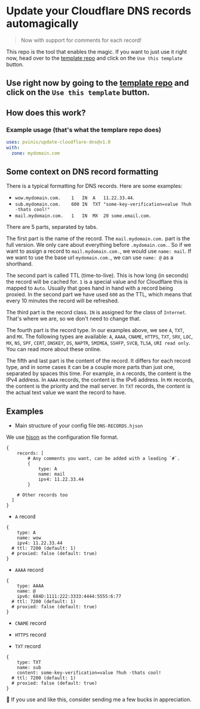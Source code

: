 # Update your Cloudflare DNS records automagically
> Now with support for comments for each record!

This repo is the tool that enables the magic. If you want to just use it right now, head over to the [template repo](https://github.com/pvinis/mydomain.com-cloudflare-dns-records) and click on the `Use this template` button.

## Use right now by going to the [template repo](https://github.com/pvinis/mydomain.com-cloudflare-dns-records) and click on the `Use this template` button.

## How does this work?
### Example usage (that's what the templare repo does)

```yml
uses: pvinis/update-cloudflare-dns@v1.0
with:
  zone: mydomain.com
```


## Some context on DNS record formatting

There is a typical formatting for DNS records. Here are some examples:
- `wow.mydomain.com.	1	IN	A	11.22.33.44`.
- `sub.mydomain.com.	600	IN	TXT	"some-key-verification=value ?huh -thats cool!"`
- `mail.mydomain.com.	1	IN	MX	20 some.email.com.`

There are 5 parts, separated by tabs.

The first part is the name of the record. The `mail.mydomain.com.` part is the full version. We only care about everything before `.mydomain.com.`.
So if we want to assign a record to `mail.mydomain.com.`, we would use `name: mail`.
If we want to use the base url `mydomain.com.`, we can use `name: @` as a shorthand.

The second part is called TTL (time-to-live). This is how long (in seconds) the record will be cached for.
`1` is a special value and for Cloudflare this is mapped to `Auto`. Usually that goes hand in hand with a record being proxied.
In the second part we have used `600` as the TTL, which means that every 10 minutes the record will be refreshed.

The third part is the record class. `IN` is assigned for the class of `Internet`. That's where we are, so we don't need to change that.

The fourth part is the record type. In our examples above, we see `A`, `TXT`, and `MX`. The following types are available: `A`, `AAAA`, `CNAME`, `HTTPS`, `TXT`, `SRV`, `LOC`, `MX`, `NS`, `SPF`, `CERT`, `DNSKEY`, `DS`, `NAPTR`, `SMIMEA`, `SSHFP`, `SVCB`, `TLSA`, `URI read only`.
You can read more about these online.

The fifth and last part is the content of the record. It differs for each record type, and in some cases it can be a couple more parts than just one, separated by spaces this time.
For example, in `A` records, the content is the IPv4 address. In `AAAA` records, the content is the IPv6 address. In `MX` records, the content is the priority and the mail server. In `TXT` records, the content is the actual text value we want the record to have.


## Examples
- Main structure of your config file `DNS-RECORDS.hjson`

We use [hjson](https://hjson.org/) as the configuration file format.
```hjson
{
	records: [
		# Any comments you want, can be added with a leading `#`.
		{
			type: A
			name: mail
			ipv4: 11.22.33.44
		}

    # Other records too
  ]
}
```

- `A` record
```hjson
{
	type: A
	name: wow
	ipv4: 11.22.33.44
  # ttl: 7200 (default: 1)
  # proxied: false (default: true)
}
```

- `AAAA` record
```hjson
{
	type: AAAA
	name: @
	ipv6: 684D:1111:222:3333:4444:5555:6:77
  # ttl: 7200 (default: 1)
  # proxied: false (default: true)
}
```

- `CNAME` record
- `HTTPS` record

- `TXT` record
```hjson
{
	type: TXT
	name: sub
	content: some-key-verification=value ?huh -thats cool!
  # ttl: 7200 (default: 1)
  # proxied: false (default: true)
}
```


👋 If you use and like this, consider sending me a few bucks in appreciation.

<script type="text/javascript" src="https://cdnjs.buymeacoffee.com/1.0.0/button.prod.min.js" data-name="bmc-button" data-slug="pvinis" data-color="#BD5FFF" data-emoji="🍕"  data-font="Poppins" data-text="Buy me a pizza" data-outline-color="#000000" data-font-color="#ffffff" data-coffee-color="#FFDD00" ></script>
